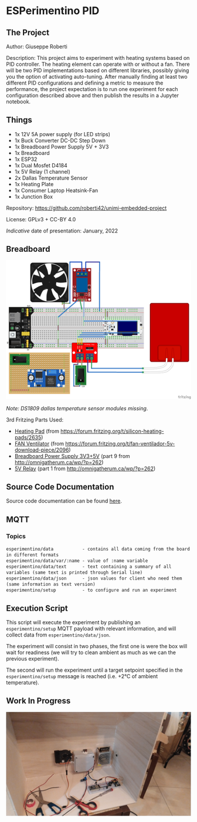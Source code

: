 # ESPerimentino PID

## The Project

Author: Giuseppe Roberti

Description: This project aims to experiment with heating systems based on PID controller. The heating element can operate with or without a fan. There will be two PID implementations based on different libraries, possibly giving you the option of activating auto-tuning. After manually finding at least two different PID configurations and defining a metric to measure the performance, the project expectation is to run one experiment for each configuration described above and then publish the results in a Jupyter notebook.

## Things

- 1x 12V 5A power supply (for LED strips)
- 1x Buck Converter DC-DC Step Down
- 1x Breadboard Power Supply 5V + 3V3
- 1x Breadboard
- 1x ESP32
- 1x Dual Mosfet D4184
- 1x 5V Relay (1 channel)
- 2x Dallas Temperature Sensor
- 1x Heating Plate
- 1x Consumer Laptop Heatsink-Fan
- 1x Junction Box

Repository: https://github.com/roberti42/unimi-embedded-project

License: GPLv3 + CC-BY 4.0

*Indicative* date of presentation: January, 2022

## Breadboard

![ESPerimentino PID](imgs/heating-system.png)

*Note: DS1809 dallas temperature sensor modules missing*.

3rd Fritzing Parts Used:

- [Heating Pad](fritzing/Heating_Pad.fzpz) (from https://forum.fritzing.org/t/silicon-heating-pads/2635)
- [FAN Ventilator](fritzing/Fan%20-%20Ventilador.fzpz) (from https://forum.fritzing.org/t/fan-ventilador-5v-download-piece/2096)
- [Breadboard Power Supply 3V3+5V](fritzing/YwRobot_Breadboard_Power_Supply_v5.fzpz) (part 9 from http://omnigatherum.ca/wp/?p=262)
- [5V Relay](fritzing/1_Channel_Power_Relay.fzpz) (part 1 from http://omnigatherum.ca/wp/?p=262)

## Source Code Documentation

Source code documentation can be found [here](https://unimi-embedded-project.roberti.dev/).

## MQTT

### Topics

```
esperimentino/data           - contains all data coming from the board in different formats
esperimentino/data/var/:name - value of :name variable
esperimentino/data/text      - text containing a summary of all variables (same text is printed through Serial line)
esperimentino/data/json      - json values for client who need them (same information as text version)
esperimentino/setup          - to configure and run an experiment
```

## Execution Script

This script will execute the experiment by publishing an `esperimentino/setup` MQTT payload with relevant information, and will collect data from `esperimentino/data/json`.

The experiment will consist in two phases, the first one is were the box will wait for readiness (we will try to clean ambient as much as we can the previous experiment).

The second will run the experiment until a target setpoint specified in the `esperimentino/setup` message is reached (i.e. +2°C of ambient temperature).

## Work In Progress

![ESPerimentino PID (WIP)](imgs/WIP.gif)


